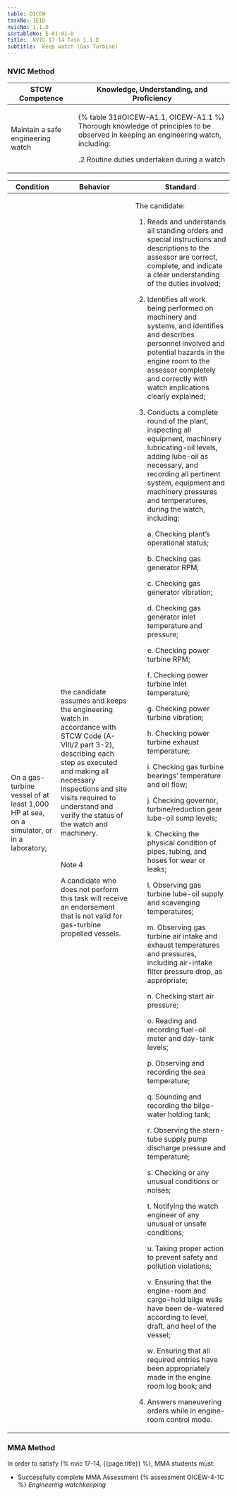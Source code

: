 ```yaml
---
table: OICEW
taskNo: 1E1D
nvicNo: 1.1.D 
sortableNo: E-01-01-D
title:  NVIC 17-14 Task 1.1.D
subtitle:  Keep watch (Gas Turbine)
---
```






### NVIC Method

<a style="display:none;" onclick="togglevisibility('nvic_methods')" >Show NVIC method.</a>

<div id='nvic_methods' class='show'>

<table>
<thead>
<tr>
<th class='forty'> STCW Competence </th>
<th class='sixty'> Knowledge, Understanding, and Proficiency </th>
</tr>
</thead>

<tbody>
<tr><td markdown='1'>

Maintain a safe engineering watch

</td><td markdown='1'>

{% table 31#OICEW-A1.1, OICEW-A1.1 %} Thorough knowledge of principles to be observed in keeping an engineering watch, including: 

.2  Routine duties undertaken during a watch

</td></tr>


</tbody>
</table>


<table>
<thead>
<tr><th class='twenty'>  Condition </th><th class='twenty'> Behavior </th><th  class='sixty'>Standard </th></tr>
</thead>
<tbody >



<tr><td markdown='1'>

On a gas-turbine vessel of at least 1,000 HP at sea, on a simulator, or in a laboratory,

</td><td markdown='1'>

the candidate assumes and keeps the engineering watch in accordance with STCW Code (A-VIII/2 part 3-2), describing each step as executed and making all necessary inspections and site visits required to understand and verify the status of the watch and machinery.

<br>

<div class="tooltip" markdown='1'>

Note 4

A candidate who does not perform this task will receive an endorsement that is not valid for gas-turbine propelled vessels.

</div>


</td><td markdown='1'>

The candidate:

1. Reads and understands all standing orders and special instructions and descriptions to the assessor are correct, complete, and indicate a clear understanding of the duties involved;

2. Identifies all work being performed on machinery and systems, and identifies and describes personnel involved and potential hazards in the engine room to the assessor completely and correctly with watch implications clearly explained;

3. Conducts a complete round of the plant, inspecting all equipment, machinery lubricating-oil levels, adding lube-oil as necessary, and recording all pertinent system, equipment and machinery pressures and temperatures, during the watch, including:

     a. Checking plant’s operational status;

     b. Checking gas generator RPM;

     c. Checking gas generator vibration;

     d. Checking gas generator inlet temperature and pressure;

     e. Checking power turbine RPM;

     f. Checking power turbine inlet temperature;

     g. Checking power turbine vibration;

     h. Checking power turbine exhaust temperature;

     i. Checking gas turbine bearings’ temperature and oil flow;

     j. Checking governor, turbine/reduction gear lube-oil sump levels;

     k. Checking the physical condition of pipes, tubing, and hoses for wear or leaks;

     l. Observing gas turbine lube-oil supply and scavenging temperatures;

     m. Observing gas turbine air intake and exhaust temperatures and pressures, including air-intake filter pressure drop, as appropriate;

     n. Checking start air pressure;

     o. Reading and recording fuel-oil meter and day-tank levels;

     p. Observing and recording the sea temperature;

     q. Sounding and recording the bilge-water holding tank;

     r. Observing the stern-tube supply pump discharge pressure and temperature;

     s. Checking or any unusual conditions or noises;

     t. Notifying the watch engineer of any unusual or unsafe conditions;

     u. Taking proper action to prevent safety and pollution violations;

     v. Ensuring that the engine-room and cargo-hold bilge wells have been de-watered according to level, draft, and heel of the vessel;

     w. Ensuring that all required entries have been appropriately made in the engine room log book; and

4. Answers maneuvering orders while in engine-room control mode.

</td></tr>
</tbody>
</table>
</div>


### MMA Method

In order to satisfy  {% nvic 17-14, {{page.title}}  %}, MMA students must:

* Successfully complete MMA Assessment {% assessment OICEW-4-1C %} *Engineering watchkeeping*